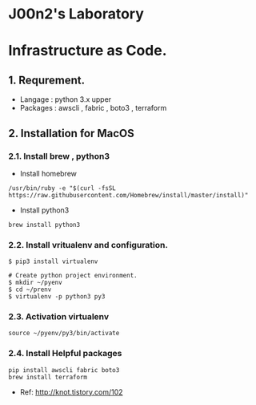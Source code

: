 # J00n2's Laboratory

# Infrastructure as Code. 

## 1. Requrement.
 - Langage : python 3.x upper
 - Packages : awscli , fabric , boto3 , terraform


## 2. Installation for MacOS


### 2.1. Install brew , python3

- Install homebrew
~~~
/usr/bin/ruby -e "$(curl -fsSL https://raw.githubusercontent.com/Homebrew/install/master/install)"   
~~~

- Install python3
~~~
brew install python3
~~~


### 2.2. Install vritualenv and configuration. 

~~~
$ pip3 install virtualenv

# Create python project environment.
$ mkdir ~/pyenv
$ cd ~/prenv
$ virtualenv -p python3 py3
~~~

### 2.3. Activation virtualenv

~~~
source ~/pyenv/py3/bin/activate
~~~

### 2.4. Install Helpful packages 
~~~
pip install awscli fabric boto3
brew install terraform
~~~





- Ref: http://knot.tistory.com/102
